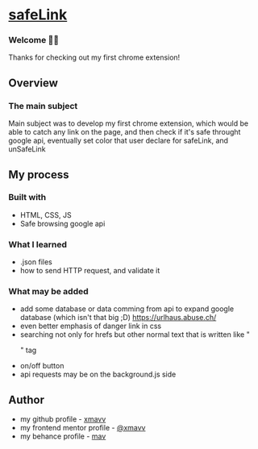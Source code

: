 # [safeLink]()

### Welcome 👨‍💻

Thanks for checking out my first chrome extension!

## Overview

### The main subject

Main subject was to develop my first chrome extension, which would be able to catch any link on the page, and then check if it's safe throught google api, eventually set color that user declare for safeLink, and unSafeLink

## My process

### Built with

- HTML, CSS, JS
- Safe browsing google api

### What I learned

- .json files
- how to send HTTP request, and validate it

### What may be added

- add some database or data comming from api to expand google database (which isn't that big ;D) https://urlhaus.abuse.ch/
- even better emphasis of danger link in css
- searching not only for hrefs but other normal text that is written like "<p>" tag
- on/off button
- api requests may be on the background.js side

## Author

- my github profile - [xmavv](https://github.com/xmavv)
- my frontend mentor profile - [@xmavv](https://www.frontendmentor.io/profile/xmavv)
- my behance profile - [mav](https://www.behance.net/mavrgb)
